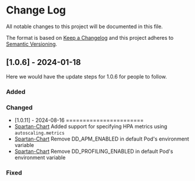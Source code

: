 
# Change Log
All notable changes to this project will be documented in this file.

The format is based on [Keep a Changelog](http://keepachangelog.com/)
and this project adheres to [Semantic Versioning](http://semver.org/).

## [1.0.6] - 2024-01-18

Here we would have the update steps for 1.0.6 for people to follow.

### Added

### Changed

- [1.0.11] - 2024-08-16
=======================
- [Spartan-Chart](https://github.com/c0x12c/infra-helm/tree/master/charts/spartan) Added support for specifying HPA metrics using `autoscaling.metrics`
- [Spartan-Chart](https://github.com/c0x12c/infra-helm/tree/master/charts/spartan) Remove DD_APM_ENABLED in default Pod's environment variable
- [Spartan-Chart](https://github.com/c0x12c/infra-helm/tree/master/charts/spartan) Remove DD_PROFILING_ENABLED in default Pod's environment variable

### Fixed
